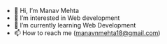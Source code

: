 - 👋 Hi, I’m Manav Mehta
- 👀 I’m interested in Web development
- 🌱 I’m currently learning Web Development
- 📫 How to reach me (manavnmehta18@gmail.com)

<!---
MNM-1810/MNM-1810 is a ✨ special ✨ repository because its `README.md` (this file) appears on your GitHub profile.
You can click the Preview link to take a look at your changes.
--->
